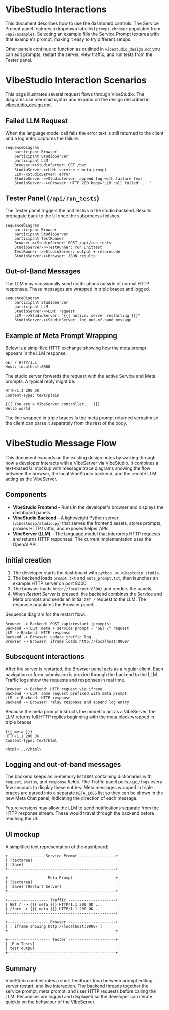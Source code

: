 # VibeStudio Interactions

This document describes how to use the dashboard controls. The Service Prompt panel features a dropdown labelled `prompt-chooser` populated from `/api/examples`. Selecting an example fills the Service Prompt textarea with that example's prompt, making it easy to try different setups.

Other panels continue to function as outlined in `vibestudio_design.md`: you can edit prompts, restart the server, view traffic, and run tests from the Tester panel.

# VibeStudio Interaction Scenarios

This page illustrates several request flows through VibeStudio. The diagrams use mermaid syntax and
expand on the design described in [vibestudio_design.md](vibestudio_design.md).

## Failed LLM Request

When the language model call fails the error text is still returned to the client
and a log entry captures the failure.

```mermaid
sequenceDiagram
    participant Browser
    participant StudioServer
    participant LLM
    Browser->>StudioServer: GET /bad
    StudioServer->>LLM: service + meta prompt
    LLM--xStudioServer: error
    StudioServer->>StudioServer: append log with failure text
    StudioServer-->>Browser: HTTP 200 body="LLM call failed: ..."
```

## Tester Panel (`/api/run_tests`)

The Tester panel triggers the unit tests via the studio backend. Results propagate
back to the UI once the subprocess finishes.

```mermaid
sequenceDiagram
    participant Browser
    participant StudioServer
    participant TestRunner
    Browser->>StudioServer: POST /api/run_tests
    StudioServer->>TestRunner: run unittest
    TestRunner-->>StudioServer: output + returncode
    StudioServer->>Browser: JSON results
```

## Out-of-Band Messages

The LLM may occasionally send notifications outside of normal HTTP responses.
These messages are wrapped in triple braces and logged.

```mermaid
sequenceDiagram
    participant StudioServer
    participant LLM
    StudioServer->>LLM: request
    LLM-->>StudioServer: "{{{ notice: server restarting }}}"
    StudioServer->>StudioServer: log out-of-band message
```

## Example of Meta Prompt Wrapping

Below is a simplified HTTP exchange showing how the meta prompt appears in the
LLM response.

```
GET / HTTP/1.1
Host: localhost:8000
```

The studio server forwards the request with the active Service and Meta prompts.
A typical reply might be:

```
HTTP/1.1 200 OK
Content-Type: text/plain

{{{ You are a VibeServer controller... }}}
Hello world
```

The line wrapped in triple braces is the meta prompt returned verbatim so the
client can parse it separately from the rest of the body.

# VibeStudio Message Flow

This document expands on the existing design notes by walking through how a developer interacts with a VibeServer via VibeStudio. It combines a text-based UI mockup with message trace diagrams showing the flow between the browser, the local VibeStudio backend, and the remote LLM acting as the VibeServer.

## Components

* **VibeStudio Frontend** – Runs in the developer's browser and displays the dashboard panels.
* **VibeStudio Backend** – A lightweight Python server (`vibestudio/studio.py`) that serves the frontend assets, stores prompts, proxies HTTP traffic, and exposes helper APIs.
* **VibeServer (LLM)** – The language model that interprets HTTP requests and returns HTTP responses. The current implementation uses the OpenAI API.

## Initial creation

1. The developer starts the dashboard with `python -m vibestudio.studio`.
2. The backend loads `prompt.txt` and `meta_prompt.txt`, then launches an example HTTP server on port 8000.
3. The browser loads `http://localhost:8500/` and renders the panels.
4. When *Restart Server* is pressed, the backend combines the Service and Meta prompts and sends an initial `GET /` request to the LLM. The response populates the Browser panel.

Sequence diagram for the restart flow:

```
Browser -> Backend: POST /api/restart (prompts)
Backend -> LLM: meta + service prompt + "GET /" request
LLM -> Backend: HTTP response
Backend -> Browser: update traffic log
Browser -> Browser: iframe loads http://localhost:8000/
```

## Subsequent interactions

After the server is restarted, the Browser panel acts as a regular client. Each navigation or form submission is proxied through the backend to the LLM. Traffic logs show the requests and responses in real time.

```
Browser -> Backend: HTTP request via iframe
Backend -> LLM: same request prefixed with meta prompt
LLM -> Backend: HTTP response
Backend -> Browser: relay response and append log entry
```

Because the meta prompt instructs the model to act as a VibeServer, the LLM returns full HTTP replies beginning with the meta block wrapped in triple braces:

```
{{{ meta }}}
HTTP/1.1 200 OK
Content-Type: text/html

<html>...</html>
```

## Logging and out‑of‑band messages

The backend keeps an in‑memory list `LOGS` containing dictionaries with `request`, `status`, and `response` fields. The Traffic panel polls `/api/logs` every few seconds to display these entries. Meta messages wrapped in triple braces are parsed into a separate `META_LOGS` list so they can be shown in the new Meta Chat panel, indicating the direction of each message.

Future versions may allow the LLM to send notifications separate from the HTTP response stream. These would travel through the backend before reaching the UI.

## UI mockup

A simplified text representation of the dashboard:

```
+---------------- Service Prompt ----------------+
| [textarea]                                      |
| [Save]                                          |
+------------------------------------------------+

+----------------- Meta Prompt ------------------+
| [textarea]                                      |
| [Save] [Restart Server]                         |
+------------------------------------------------+

+------------------ Traffic ---------------------+
| GET / -> {{{ meta }}} HTTP/1.1 200 OK ...       |
| /form -> {{{ meta }}} HTTP/1.1 200 OK ...       |
+------------------------------------------------+

+------------------ Browser ---------------------+
| [ iframe showing http://localhost:8000/ ]       |
+------------------------------------------------+

+------------------- Tester ---------------------+
| [Run Tests]                                     |
| test output                                     |
+------------------------------------------------+
```

## Summary

VibeStudio orchestrates a short feedback loop between prompt editing, server restart, and live interaction. The backend threads together the service prompt, meta prompt, and user HTTP requests before calling the LLM. Responses are logged and displayed so the developer can iterate quickly on the behaviour of the VibeServer.


